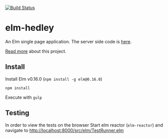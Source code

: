 [![Build Status](https://travis-ci.org/Gizra/elm-hedley.svg?branch=master)](https://travis-ci.org/Gizra/elm-hedley)

# elm-hedley

An Elm single page application. The server side code is [here](https://github.com/Gizra/hedley-server).

[Read more](http://www.gizra.com/content/elm-hedley-overview/) about this project.

## Install

Install Elm v0.16.0 (`npm install -g elm@0.16.0`)

```
npm install

```

Execute with `gulp`

## Testing

In order to view the tests on the browser Start elm reactor (`elm-reactor`) and navigate to [http://localhost:8000/src/elm/TestRunner.elm](http://localhost:8000/src/elm/TestRunner.elm)
